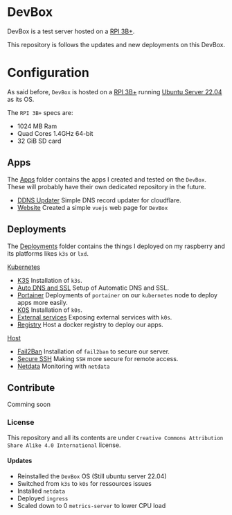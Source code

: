 # DevBox

DevBox is a test server hosted on a [RPI 3B+](https://www.raspberrypi.com/products/raspberry-pi-3-model-b-plus/).

This repository is follows the updates and new deployments on this DevBox.

# Configuration

As said before, `DevBox` is hosted on a [RPI 3B+](https://www.raspberrypi.com/products/raspberry-pi-3-model-b-plus/) running [Ubuntu Server 22.04](https://ubuntu.com/download/server) as its OS.

The `RPI 3B+` specs are:
- 1024 MB Ram
- Quad Cores 1.4GHz 64-bit
- 32 GiB SD card

## Apps

The [Apps](Apps/) folder contains the apps I created and tested on the `DevBox`.
These will probably have their own dedicated repository in the future.

- [DDNS Updater](Apps/DDNS_Updater/README.md) Simple DNS record updater for cloudflare.
- [Website](Apps/website/README.md) Created a simple `vuejs` web page for `DevBox`

## Deployments

The [Deployments](Deployments/) folder contains the things I deployed on my raspberry and its platforms likes `k3s` or `lxd`.

[Kubernetes](Deployments/kubernetes/)
- [K3S](Deployments/kubernetes/k3s/README.md) Installation of `k3s`.
- [Auto DNS and SSL](Deployments/kubernetes/auto-dns-ssl/README.md) Setup of Automatic DNS and SSL.
- [Portainer](Deployments/kubernetes/portainer/README.md) Deployments of `portainer` on our `kubernetes` node to deploy apps more easily.
- [K0S](Deployments/kubernetes/k0s/README.md) Installation of `k0s`.
- [External services](Deployments/kubernetes/expose-external-service/README.md) Exposing external services with `k0s`.
- [Registry](Deployments/kubernetes/docker-registry/README.md) Host a docker registry to deploy our apps.

[Host](Deployments/host/)
- [Fail2Ban](Deployments/host/fail2ban/README.md) Installation of `fail2ban` to secure our server.
- [Secure SSH](Deployments/host/secure_ssh/README.md) Making `SSH` more secure for remote access.
- [Netdata](Deployments/host/netdata/README.md) Monitoring with `netdata`

## Contribute

Comming soon

### License

This repository and all its contents are under `Creative Commons Attribution Share Alike 4.0 International` license.

#### Updates

- Reinstalled the `DevBox` OS (Still ubuntu server 22.04)
- Switched from `k3s` to `k0s` for ressources issues
- Installed `netdata`
- Deployed `ingress`
- Scaled down to 0 `metrics-server` to lower CPU load